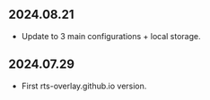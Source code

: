 ## 2024.08.21
* Update to 3 main configurations + local storage.

## 2024.07.29
* First rts-overlay.github.io version.
